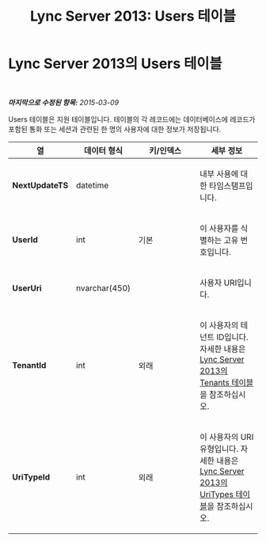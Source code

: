 ﻿---
title: 'Lync Server 2013: Users 테이블'
TOCTitle: Users 테이블
ms:assetid: a8d71373-4b57-4245-9f02-f7fc0d9fcd3c
ms:mtpsurl: https://technet.microsoft.com/ko-kr/library/Gg412791(v=OCS.15)
ms:contentKeyID: 49304657
ms.date: 08/24/2015
mtps_version: v=OCS.15
ms.translationtype: HT
---

# Lync Server 2013의 Users 테이블

 

_**마지막으로 수정된 항목:** 2015-03-09_

Users 테이블은 지원 테이블입니다. 테이블의 각 레코드에는 데이터베이스에 레코드가 포함된 통화 또는 세션과 관련된 한 명의 사용자에 대한 정보가 저장됩니다.


<table>
<colgroup>
<col style="width: 25%" />
<col style="width: 25%" />
<col style="width: 25%" />
<col style="width: 25%" />
</colgroup>
<thead>
<tr class="header">
<th>열</th>
<th>데이터 형식</th>
<th>키/인덱스</th>
<th>세부 정보</th>
</tr>
</thead>
<tbody>
<tr class="odd">
<td><p><strong>NextUpdateTS</strong></p></td>
<td><p>datetime</p></td>
<td><p></p></td>
<td><p>내부 사용에 대한 타임스탬프입니다.</p></td>
</tr>
<tr class="even">
<td><p><strong>UserId</strong></p></td>
<td><p>int</p></td>
<td><p>기본</p></td>
<td><p>이 사용자를 식별하는 고유 번호입니다.</p></td>
</tr>
<tr class="odd">
<td><p><strong>UserUri</strong></p></td>
<td><p>nvarchar(450)</p></td>
<td><p> </p></td>
<td><p>사용자 URI입니다.</p></td>
</tr>
<tr class="even">
<td><p><strong>TenantId</strong></p></td>
<td><p>int</p></td>
<td><p>외래</p></td>
<td><p>이 사용자의 테넌트 ID입니다. 자세한 내용은 <a href="lync-server-2013-tenants-table.md">Lync Server 2013의 Tenants 테이블</a>을 참조하십시오.</p></td>
</tr>
<tr class="odd">
<td><p><strong>UriTypeId</strong></p></td>
<td><p>int</p></td>
<td><p>외래</p></td>
<td><p>이 사용자의 URI 유형입니다. 자세한 내용은 <a href="lync-server-2013-uritypes-table.md">Lync Server 2013의 UriTypes 테이블</a>을 참조하십시오.</p></td>
</tr>
</tbody>
</table>


